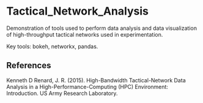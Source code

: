 # Tactical_Network_Analysis
Demonstration of tools used to perform data analysis and data visualization of high-throughput tactical networks used in experimentation.  

Key tools: bokeh, networkx, pandas.  

## References

Kenneth D Renard, J. R. (2015). High-Bandwidth Tactical-Network Data Analysis in a High-Performance-Computing (HPC) Environment: Introduction. US Army Research Laboratory.
